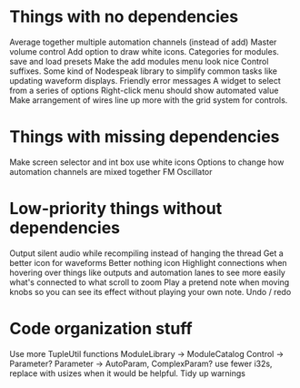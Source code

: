 # Things with no dependencies
Average together multiple automation channels (instead of add)
Master volume control
Add option to draw white icons.
Categories for modules.
save and load presets
Make the add modules menu look nice
Control suffixes.
Some kind of Nodespeak library to simplify common tasks like updating waveform displays.
Friendly error messages
A widget to select from a series of options
Right-click menu should show automated value
Make arrangement of wires line up more with the grid system for controls.

# Things with missing dependencies
Make screen selector and int box use white icons
Options to change how automation channels are mixed together
FM Oscillator

# Low-priority things without dependencies
Output silent audio while recompiling instead of hanging the thread
Get a better icon for waveforms
Better nothing icon
Highlight connections when hovering over things like outputs and automation
  lanes to see more easily what's connected to what
scroll to zoom
Play a pretend note when moving knobs so you can see its effect without playing your own note.
Undo / redo

# Code organization stuff
Use more TupleUtil functions
ModuleLibrary -> ModuleCatalog
Control -> Parameter?
Parameter -> AutoParam, ComplexParam?
use fewer i32s, replace with usizes when it would be helpful.
Tidy up warnings
